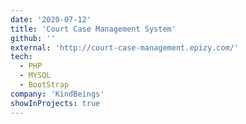```yaml
---
date: '2020-07-12'
title: 'Court Case Management System'
github: ''
external: 'http://court-case-management.epizy.com/'
tech:
  - PHP
  - MYSQL
  - BootStrap
company: 'KindBeings'
showInProjects: true
---
```


